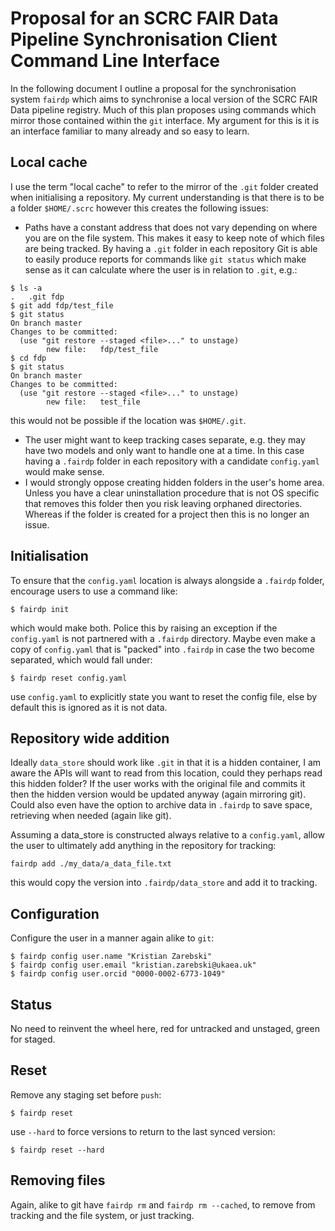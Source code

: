 # Proposal for an SCRC FAIR Data Pipeline Synchronisation Client Command Line Interface
In the following document I outline a proposal for the synchronisation system `fairdp` which aims to synchronise a local version of the SCRC FAIR Data pipeline registry. Much of this plan proposes using commands which mirror those contained within the `git` interface. My argument for this is it is an interface familiar to many already and so easy to learn.

## Local cache
I use the term "local cache" to refer to the mirror of the `.git` folder created when initialising a repository. My current understanding is that there is to be a folder `$HOME/.scrc` however this creates the following issues:

- Paths have a constant address that does not vary depending on where you are on the file system. This makes it easy to keep note of which files are being tracked. By having a `.git` folder in each repository Git is able to easily produce reports for commands like `git status` which make sense as it can calculate where the user is in relation to `.git`, e.g.:

```
$ ls -a
.   .git fdp
$ git add fdp/test_file
$ git status
On branch master
Changes to be committed:
  (use "git restore --staged <file>..." to unstage)
        new file:   fdp/test_file
$ cd fdp
$ git status
On branch master
Changes to be committed:
  (use "git restore --staged <file>..." to unstage)
        new file:   test_file
```
this would not be possible if the location was `$HOME/.git`.

- The user might want to keep tracking cases separate, e.g. they may have two models and only want to handle one at a time. In this case having a `.fairdp` folder in each repository with a candidate `config.yaml` would make sense.
- I would strongly oppose creating hidden folders in the user's home area. Unless you have a clear uninstallation procedure that is not OS specific that removes this folder then you risk leaving orphaned directories. Whereas if the folder is created for a project then this is no longer an issue.

## Initialisation
To ensure that the `config.yaml` location is always alongside a `.fairdp` folder, encourage users to use a command like:
```
$ fairdp init
```
which would make both. Police this by raising an exception if the `config.yaml` is not partnered with a `.fairdp` directory. Maybe even make a copy of `config.yaml` that is "packed" into `.fairdp` in case the two become separated, which would fall under:
```
$ fairdp reset config.yaml
```
use `config.yaml` to explicitly state you want to reset the config file, else by default this is ignored as it is not data.

## Repository wide addition
Ideally `data_store` should work like `.git` in that it is a hidden container, I am aware the APIs will want to read from this location, could they perhaps read this hidden folder? If the user works with the original file and commits it then the hidden version would be updated anyway (again mirroring git). Could also even have the option to archive data in `.fairdp` to save space, retrieving when needed (again like git).

Assuming a data_store is constructed always relative to a `config.yaml`, allow the user to ultimately add anything in the repository for tracking:

```
fairdp add ./my_data/a_data_file.txt
```
this would copy the version into `.fairdp/data_store` and add it to tracking.

## Configuration
Configure the user in a manner again alike to `git`:
```
$ fairdp config user.name "Kristian Zarebski"
$ fairdp config user.email "kristian.zarebski@ukaea.uk"
$ fairdp config user.orcid "0000-0002-6773-1049"
```

## Status
No need to reinvent the wheel here, red for untracked and unstaged, green for staged.

## Reset
Remove any staging set before `push`:
```
$ fairdp reset
```
use `--hard` to force versions to return to the last synced version:
```
$ fairdp reset --hard
```

## Removing files
Again, alike to git have `fairdp rm` and `fairdp rm --cached`, to remove from tracking and the file system, or just tracking.

